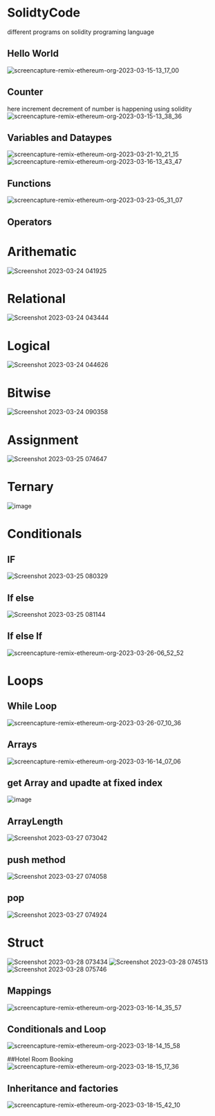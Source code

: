 # SolidtyCode
different programs on solidity programing language

## Hello World
![screencapture-remix-ethereum-org-2023-03-15-13_17_00](https://user-images.githubusercontent.com/121287753/225243013-3177040d-475e-4a4e-8288-a5ad2bd2db85.png)

## Counter 
here increment decrement of number is happening using solidity
![screencapture-remix-ethereum-org-2023-03-15-13_38_36](https://user-images.githubusercontent.com/121287753/225246976-dfeb768b-16ed-45ca-bd1d-37efaaa4ba09.png)

## Variables and Dataypes
![screencapture-remix-ethereum-org-2023-03-21-10_21_15](https://user-images.githubusercontent.com/121287753/226521897-1a01384c-c0da-4960-a990-f14e017a0da0.png)
![screencapture-remix-ethereum-org-2023-03-16-13_43_47](https://user-images.githubusercontent.com/121287753/225555446-069a857f-8847-4fe9-ad11-4bff377b056b.png)

## Functions
![screencapture-remix-ethereum-org-2023-03-23-05_31_07](https://user-images.githubusercontent.com/121287753/227065431-74433414-56b1-4714-8f4d-3fa1c2fe03be.png)

## Operators
# Arithematic
![Screenshot 2023-03-24 041925](https://user-images.githubusercontent.com/121287753/227381842-1cf78523-0c79-42d5-8985-b7958d5d4caa.png)
# Relational
![Screenshot 2023-03-24 043444](https://user-images.githubusercontent.com/121287753/227383844-98134821-3a31-4626-b0a1-318170c4bab0.png)
# Logical
![Screenshot 2023-03-24 044626](https://user-images.githubusercontent.com/121287753/227385299-03314b09-2b65-44f8-8584-948cad21a0ef.png)
# Bitwise
![Screenshot 2023-03-24 090358](https://user-images.githubusercontent.com/121287753/227417797-52dbe55a-8ba0-4176-9ffe-5fd15d249982.png)
# Assignment
![Screenshot 2023-03-25 074647](https://user-images.githubusercontent.com/121287753/227681624-3515619c-e63b-403f-b9fd-fbfed34de7da.png)
# Ternary
![image](https://user-images.githubusercontent.com/121287753/227681974-6bad472c-29cb-4746-8427-d802b35375cd.png)

# Conditionals
## IF
![Screenshot 2023-03-25 080329](https://user-images.githubusercontent.com/121287753/227682286-eb973626-cf72-475d-b5ef-0cb100321b34.png)
## If else
![Screenshot 2023-03-25 081144](https://user-images.githubusercontent.com/121287753/227682673-f44de92a-fdcc-467b-8716-d90e4f29f4fa.png)
## If else If
![screencapture-remix-ethereum-org-2023-03-26-06_52_52](https://user-images.githubusercontent.com/121287753/227750199-c5e91e95-06b1-4d1c-bcca-65697d46e968.png)

# Loops
## While Loop
![screencapture-remix-ethereum-org-2023-03-26-07_10_36](https://user-images.githubusercontent.com/121287753/227750803-4507c685-4482-4333-8223-858841630e61.png)



## Arrays
![screencapture-remix-ethereum-org-2023-03-16-14_07_06](https://user-images.githubusercontent.com/121287753/225561147-3ef78a10-b305-422d-ab12-31e119b99ebd.png)
## get Array and upadte at fixed index
![image](https://user-images.githubusercontent.com/121287753/227821991-593702ba-660a-44a1-a976-2fcfd8049021.png)
## ArrayLength
![Screenshot 2023-03-27 073042](https://user-images.githubusercontent.com/121287753/227823074-2450bf3d-5688-49ea-9866-411e5d11b899.png)
## push method
![Screenshot 2023-03-27 074058](https://user-images.githubusercontent.com/121287753/227824117-cfa997ff-892e-4e19-8274-e560cdbe5824.png)
## pop
![Screenshot 2023-03-27 074924](https://user-images.githubusercontent.com/121287753/227825135-c5e0e98d-ecbd-4a36-b4b0-99809f7c478c.png)

# Struct
![Screenshot 2023-03-28 073434](https://user-images.githubusercontent.com/121287753/228108591-1c7af5d9-a933-48ee-a381-7e304b4bbe28.png)
![Screenshot 2023-03-28 074513](https://user-images.githubusercontent.com/121287753/228109945-ebe9fbf9-782b-4465-b687-8c3e5a335c67.png)
![Screenshot 2023-03-28 075746](https://user-images.githubusercontent.com/121287753/228111541-c5bd37fb-1ed2-43c0-8007-636bdbb9b120.png)





## Mappings
![screencapture-remix-ethereum-org-2023-03-16-14_35_57](https://user-images.githubusercontent.com/121287753/225568071-347687ea-99d7-4c40-bd7f-231ed0683dab.png)

## Conditionals and Loop
![screencapture-remix-ethereum-org-2023-03-18-14_15_58](https://user-images.githubusercontent.com/121287753/226095381-915993b4-042c-4d49-9aef-3049f812814e.png)

##Hotel Room Booking
![screencapture-remix-ethereum-org-2023-03-18-15_17_36](https://user-images.githubusercontent.com/121287753/226098153-640feee1-cdf3-4db5-b58c-4efc4a603b68.png)

## Inheritance and factories
![screencapture-remix-ethereum-org-2023-03-18-15_42_10](https://user-images.githubusercontent.com/121287753/226099504-3712e043-4326-4157-933c-171eb5b76377.png)
